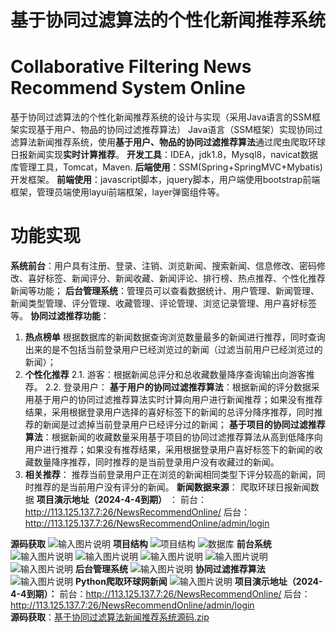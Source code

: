 # 基于协同过滤算法的个性化新闻推荐系统
# Collaborative Filtering News Recommend System Online
 基于协同过滤算法的个性化新闻推荐系统的设计与实现（采用Java语言的SSM框架实现基于用户、物品的协同过滤推荐算法）
Java语言（SSM框架）实现协同过滤算法新闻推荐系统，使用**基于用户、物品的协同过滤推荐算法**通过爬虫爬取环球日报新闻实现**实时计算推荐**。
**开发工具**：IDEA，jdk1.8，Mysql8，navicat数据库管理工具，Tomcat，Maven.
**后端使用**：SSM(Spring+SpringMVC+Mybatis)开发框架。
**前端使用**：javascript脚本，jquery脚本，用户端使用bootstrap前端框架，管理员端使用layui前端框架，layer弹窗组件等。
# 功能实现
**系统前台**：用户具有注册、登录、注销、浏览新闻、搜索新闻、信息修改、密码修改、喜好标签、新闻评分、新闻收藏、新闻评论、排行榜、热点推荐、个性化推荐新闻等功能；
**后台管理系统**：管理员可以查看数据统计、用户管理、新闻管理、新闻类型管理、评分管理、收藏管理、评论管理、浏览记录管理、用户喜好标签等。
**协同过滤推荐功能**：
 1. **热点榜单**
	 根据数据库的新闻数据查询浏览数量最多的新闻进行推荐，同时查询出来的是不包括当前登录用户已经浏览过的新闻（过滤当前用户已经浏览过的新闻）；
 2. **个性化推荐**
    2.1. 游客：根据新闻总评分和总收藏数量降序查询输出向游客推荐。
    2.2. 登录用户：
    **基于用户的协同过滤推荐算法**：根据新闻的评分数据采用基于用户的协同过滤推荐算法实时计算向用户进行新闻推荐；如果没有推荐结果，采用根据登录用户选择的喜好标签下的新闻的总评分降序推荐，同时推荐的新闻是过滤掉当前登录用户已经评分过的新闻；
   **基于项目的协同过滤推荐算法**：根据新闻的收藏数量采用基于项目的协同过滤推荐算法从高到低降序向用户进行推荐；如果没有推荐结果，采用根据登录用户喜好标签下的新闻的收藏数量降序推荐，同时推荐的是当前登录用户没有收藏过的新闻。
 3. **相关推荐**：
     推荐当前登录用户正在浏览的新闻相同类型下评分较高的新闻，同时推荐的是当前用户没有评分的新闻。
**新闻数据来源**：
     爬取环球日报新闻数据
 **项目演示地址（2024-4-4到期）** ：
前台：http://113.125.137.7:26/NewsRecommendOnline/
后台：http://113.125.137.7:26/NewsRecommendOnline/admin/login   

**源码获取**
![输入图片说明](%E6%BA%90%E7%A0%81%E8%8E%B7%E5%8F%96.png)
**项目结构**
![项目结构](%E9%A1%B9%E7%9B%AE%E7%BB%93%E6%9E%84.png)
![数据库](%E6%95%B0%E6%8D%AE%E5%BA%93.png)
**前台系统**
![输入图片说明](%E6%96%B0%E9%97%BB%E9%A6%96%E9%A1%B5.jpg)
![输入图片说明](Inked%E6%96%B0%E9%97%BB%E6%9F%A5%E7%9C%8B.jpg)
![输入图片说明](%E6%B3%A8%E5%86%8C.jpg)
![输入图片说明](%E9%80%89%E6%8B%A9%E5%85%B4%E8%B6%A3%E6%A0%87%E7%AD%BE.jpg)
![输入图片说明](%E4%B8%AA%E4%BA%BA%E4%B8%AD%E5%BF%83.jpg)
**后台管理系统**
![输入图片说明](Inked%E6%96%B0%E9%97%BB%E7%AE%A1%E7%90%86.jpg)
**协同过滤推荐算法**
![输入图片说明](%E5%8D%8F%E5%90%8C%E8%BF%87%E6%BB%A4%E6%8E%A8%E8%8D%90.jpg)
**Python爬取环球网新闻**
![输入图片说明](Pythom%E7%88%AC%E5%8F%96%E7%8E%AF%E7%90%83%E7%BD%91%E6%96%B0%E9%97%BB%E6%95%B0%E6%8D%AE.png)
 **项目演示地址（2024-4-4到期）：** 
前台：http://113.125.137.7:26/NewsRecommendOnline/
后台：http://113.125.137.7:26/NewsRecommendOnline/admin/login           
**源码获取**：[基于协同过滤算法新闻推荐系统源码.zip](https://github.com/songwo-153/CollaborativeFilteringNewsRecommendSystem/files/13557079/default.zip)



